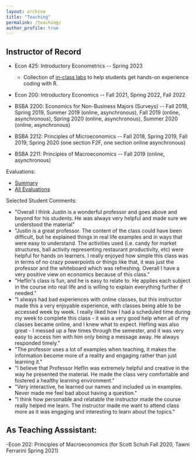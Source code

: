 ```yaml
---
layout: archive
title: "Teaching"
permalink: /teaching/
author_profile: true
---
```


## Instructor of Record

- Econ 425: Introductory Econometrics -- Spring 2023
  * Collection of [in-class labs](_pages/MetricsLabs.md) to help students get hands-on experience coding with R.

- Econ 200: Introductory Economics -- Fall 2021, Spring 2022, Fall 2022

- BSBA 2200: Economics for Non-Business Majors (Surveys) -- Fall 2018, Spring 2019, Summer 2019 (online, asynchronous), Fall 2019 (online, asynchronous), Spring 2020 (online, asynchronous), Summer 2020 (online, asynchronous)

- BSBA 2212: Principles of Microeconomics -- Fall 2018, Spring 2019, Fall 2019, Spring 2020 (one section F2F, one section online asynchronous)

- BSBA 2211: Principles of Macroeconomics -- Fall 2019 (online, asynchronous)


Evaluations:
- [Summary](/files/Heflin_Teaching_Effectiveness.pdf)
- [All Evaluations](/files/Heflin_Teaching_Evaluations.pdf)


Selected Student Comments:
- "Overall I think Justin is a wonderful professor and goes above and beyond for his students. He was always very helpful and made sure we understood the material"
- "Justin is a great professor. The content of the class could have been difficult, but he explained things in real life examples and in ways that were easy to understand. The activities used (i.e. candy for market structures, ball activity representing restaurant productivity, etc) were helpful for hands on learners. I really enjoyed how simple this class was in terms of no crazy powerpoints or things like that, it was just the professor and the whiteboard which was refreshing. Overall I have a very positive view on economics because of this class."
- "Heflin's class is fun, and he is easy to relate to. He applies each subject in the course into real life and is willing to explain everything further if needed."
- "I always had bad experiences with online classes, but this instructor made this a very enjoyable experience, with classes being able to be accessed week by week. I really liked how I had a scheduled time during my week to complete this class - it was a very good help when all of my classes became online, and I knew what to expect. Hefling was also great - I messed up a few times through the semester, and it was very easy to access him with him only being a message away. He always responded timely."
- "The professor uses a lot of examples when teaching, it makes the information become more of a reality and engaging rather than just learning it."
- "I believe that Professor Heflin was extremely helpful and creative in the way he presented the material. He made the class very comfortable and fostered a healthy learning environment."
- "Very interactive, he learned our names and included us in examples. Never made me feel bad about having a question."
- "I think how personable and relatable the instructor made the course really helped me learn. The instructor made me want to attend class more as it was engaging and interesting to learn about the topics."

## As Teaching Asssistant:

-Econ 202: Principles of Macroeconomics (for Scott Schuh Fall 2020, Tawni Ferrarini Spring 2021)

